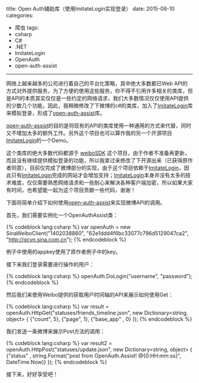 title: Open Auth辅助库（使用ImitateLogin实现登录）
date: 2015-08-10
categories: 
- 爬虫
tags:
- csharp
- C#
- .NET
- ImitateLogin
- OpenAuth
- open-auth-assist

---

 网络上越来越多的公司进行着自己的平台化策略，其中绝大多数都已Web API的方式对外提供服务，为了方便的使用这些服务，你不得不引用许多相关的类库，但是API的本质其实仅仅是一些约定的网络请求，我们大多数情况仅仅使用API提供的少数几个功能，因此，我稍微修改了下微博的c#的类库，加入了[ImitateLogin](https://github.com/ziyunhx/imitate-login "ImitateLogin")库来模拟登录，形成了[open-auth-assist](https://github.com/ziyunhx/open-auth-assist "open-auth-assist")库。

<!--more-->
 [open-auth-assist](https://github.com/ziyunhx/open-auth-assist)的目的是将现有的API的类库使用一种通用的方式来代替，同时又不增加太多的额外工作。另外这个项目也可以算作我的另一个开源项目[ImitateLogin](https://github.com/ziyunhx/imitate-login)的一个Demo。

 这个类库的绝大多数代码都源于 [weiboSDK](http://weibosdk.codeplex.com/ "WeiboSDK") 这个项目，由于作者不准备再更新，而且没有继续提供模拟登录的功能，所以我拿过来修改了下开源出来（已获得原作者同意），目前仅完成了微博部分的实现，由于这个项目依赖于[ImitateLogin](https://github.com/ziyunhx/imitate-login)，因此只有[ImitateLogin](https://github.com/ziyunhx/imitate-login)完成的网站才会增加支持；[ImitateLogin](https://github.com/ziyunhx/imitate-login)本身并没有太多的技术难度，仅仅需要熟悉网络请求和一些耐心来解决各种客户端加密，所以如果大家有时间，也希望能一起为这个项目贡献一些代码，谢谢！

 下面将简单介绍下如何使用[open-auth-assist](https://github.com/ziyunhx/open-auth-assist)来实现微博API的调用。

 首先，我们需要实例化一个OpenAuthAssist类：

{% codeblock lang:csharp %}
 var openAuth = new SinaWeiboClient("1402038860", "62e1ddd4f6bc33077c796d5129047ca2", "http://qcyn.sina.com.cn");
{% endcodeblock %}

 例子中使用的appkey使用了原作者例子中的key。

 接下来我们登录需要进行操作的用户：

{% codeblock lang:csharp %}
 openAuth.DoLogin("username", "password");
{% endcodeblock %}

 然后我们来使用Weibo提供的获取用户时间轴的API来展示如何使用Get：

{% codeblock lang:csharp %}
 var result = openAuth.HttpGet("statuses/friends_timeline.json", new Dictionary<string, object>
			{
				{"count", 5},
				{"page", 1},
				{"base_app" , 0}
			});
{% endcodeblock %}

 我们发送一条微博来展示Post方法的调用：

{% codeblock lang:csharp %}
 var result2 = openAuth.HttpPost("statuses/update.json", new Dictionary<string, object>
			{
				{"status" , string.Format("post from OpenAuth.Assist! @{0:HH:mm:ss}", DateTime.Now)}
			});
{% endcodeblock %}

 接下来，好好享受吧！
